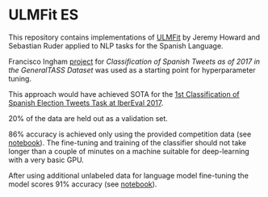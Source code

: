# ULMFit ES
This repository contains implementations of [ULMFit](https://arxiv.org/abs/1801.06146) by Jeremy Howard and Sebastian Ruder applied to NLP tasks for the Spanish Language.

Francisco Ingham [project](https://github.com/fpingham/SpanishULMFit)  for *Classification of Spanish Tweets as of 2017 in the GeneralTASS Dataset* was used as a starting point for hyperparameter tuning.

This approach would have achieved SOTA for the [ 1st Classification of Spanish Election Tweets Task at IberEval 2017](http://ceur-ws.org/Vol-1881/Overview2.pdf). 

20% of the data are held out as a validation set.

86% accuracy is achieved only using the provided competition data (see [notebook](https://github.com/adai183/ULMFiT_es/blob/master/only_competition_data.ipynb)). The fine-tuning and training of the classifier should not take longer than a couple of minutes on a machine suitable for deep-learning with a very basic GPU.

After using additional unlabeled data for language model fine-tuning  the model scores 91% accuracy (see [notebook](https://github.com/adai183/ULMFiT_es/blob/master/experiments/add_campaign_2016_data.ipynb)).

